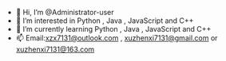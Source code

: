 - 👋 Hi, I’m @Administrator-user
- 👀 I’m interested in Python , Java , JavaScript and C++
- 🌱 I’m currently learning Python , Java , JavaScript and C++
- 📫 Email:xzx7131@outlook.com , xuzhenxi7131@gmail.com or xuzhenxi7131@163.com

<!---
Administrator-user/Administrator-user is a ✨ special ✨ repository because its `README.md` (this file) appears on your GitHub profile.
You can click the Preview link to take a look at your changes.
--->
